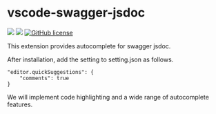 # vscode-swagger-jsdoc

![](https://img.shields.io/badge/language-Typescript-red) ![](https://img.shields.io/badge/version-0.4.7-brightgreen) [![GitHub license](https://img.shields.io/badge/license-MIT-blue.svg)](https://github.com/myyrakle/vscode-swagger-jsdoc/blob/master/LICENSE)

This extension provides autocomplete for swagger jsdoc.

After installation, add the setting to setting.json as follows.

```
"editor.quickSuggestions": {
    "comments": true
}
```

We will implement code highlighting and a wide range of autocomplete features.
